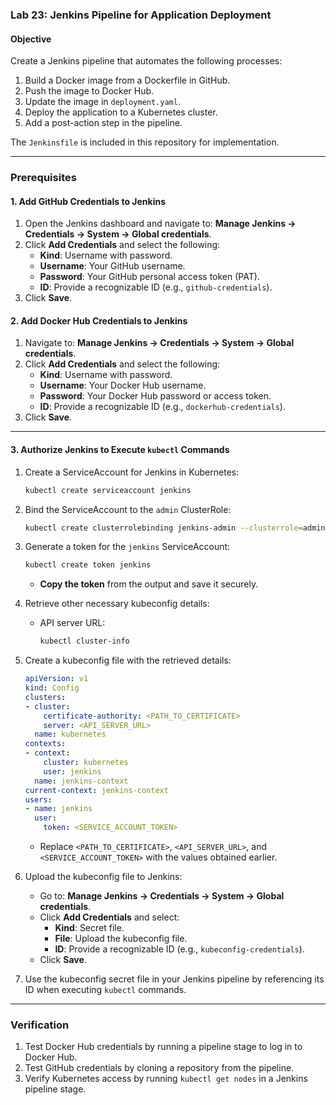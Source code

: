 ### Lab 23: Jenkins Pipeline for Application Deployment

#### **Objective**
Create a Jenkins pipeline that automates the following processes:
1. Build a Docker image from a Dockerfile in GitHub.
2. Push the image to Docker Hub.
3. Update the image in `deployment.yaml`.
4. Deploy the application to a Kubernetes cluster.
5. Add a post-action step in the pipeline.

The `Jenkinsfile` is included in this repository for implementation.

---

### **Prerequisites**

#### **1. Add GitHub Credentials to Jenkins**
1. Open the Jenkins dashboard and navigate to:
   **Manage Jenkins → Credentials → System → Global credentials**.
2. Click **Add Credentials** and select the following:
   - **Kind**: Username with password.
   - **Username**: Your GitHub username.
   - **Password**: Your GitHub personal access token (PAT).
   - **ID**: Provide a recognizable ID (e.g., `github-credentials`).
3. Click **Save**.

#### **2. Add Docker Hub Credentials to Jenkins**
1. Navigate to:
   **Manage Jenkins → Credentials → System → Global credentials**.
2. Click **Add Credentials** and select the following:
   - **Kind**: Username with password.
   - **Username**: Your Docker Hub username.
   - **Password**: Your Docker Hub password or access token.
   - **ID**: Provide a recognizable ID (e.g., `dockerhub-credentials`).
3. Click **Save**.

---

#### **3. Authorize Jenkins to Execute `kubectl` Commands**
1. Create a ServiceAccount for Jenkins in Kubernetes:
   ```bash
   kubectl create serviceaccount jenkins
   ```

2. Bind the ServiceAccount to the `admin` ClusterRole:
   ```bash
   kubectl create clusterrolebinding jenkins-admin --clusterrole=admin --serviceaccount=default:jenkins
   ```

3. Generate a token for the `jenkins` ServiceAccount:
   ```bash
   kubectl create token jenkins
   ```
   - **Copy the token** from the output and save it securely.

4. Retrieve other necessary kubeconfig details:
   - API server URL:
     ```bash
     kubectl cluster-info
     ```

5. Create a kubeconfig file with the retrieved details:
   ```yaml
   apiVersion: v1
   kind: Config
   clusters:
   - cluster:
       certificate-authority: <PATH_TO_CERTIFICATE>
       server: <API_SERVER_URL>
     name: kubernetes
   contexts:
   - context:
       cluster: kubernetes
       user: jenkins
     name: jenkins-context
   current-context: jenkins-context
   users:
   - name: jenkins
     user:
       token: <SERVICE_ACCOUNT_TOKEN>
   ```
   - Replace `<PATH_TO_CERTIFICATE>`, `<API_SERVER_URL>`, and `<SERVICE_ACCOUNT_TOKEN>` with the values obtained earlier.

6. Upload the kubeconfig file to Jenkins:
   - Go to:
     **Manage Jenkins → Credentials → System → Global credentials**.
   - Click **Add Credentials** and select:
     - **Kind**: Secret file.
     - **File**: Upload the kubeconfig file.
     - **ID**: Provide a recognizable ID (e.g., `kubeconfig-credentials`).
   - Click **Save**.

7. Use the kubeconfig secret file in your Jenkins pipeline by referencing its ID when executing `kubectl` commands.

---

### **Verification**
1. Test Docker Hub credentials by running a pipeline stage to log in to Docker Hub.
2. Test GitHub credentials by cloning a repository from the pipeline.
3. Verify Kubernetes access by running `kubectl get nodes` in a Jenkins pipeline stage.
